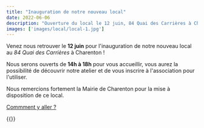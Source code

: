 ```yaml
---
title: "Inauguration de notre nouveau local"
date: 2022-06-06
description: "Ouverture du local le 12 juin, 84 Quai des Carrières à Charenton"
images: ['images/local/local-1.jpg']
---
```


Venez nous retrouver le **12 juin** pour l'inauguration de notre nouveau local au *84 Quai des Carrières* à Charenton !

Nous serons ouverts de **14h à 18h** pour vous accueillir, vous aurez la possibilité de découvrir notre atelier et de vous inscrire à l'association pour l'utiliser.

Nous remercions fortement la Mairie de Charenton pour la mise à disposition de ce local.

[Commment y aller ?](/local/#comment-y-venir-)

{{<picture res="images/local/local-1.jpg">}}
